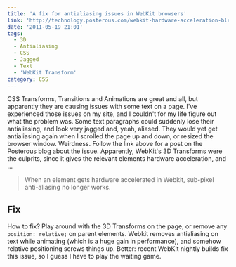 ```yaml
---
title: 'A fix for antialiasing issues in WebKit browsers'
link: 'http://technology.posterous.com/webkit-hardware-acceleration-bleeding-into-su'
date: '2011-05-19 21:01'
tags:
  - 3D
  - Antialiasing
  - CSS
  - Jagged
  - Text
  - 'WebKit Transform'
category: CSS
---
```


CSS Transforms, Transitions and Animations are great and all, but apparently they are causing issues with some text on a page. I've experienced those issues on my site, and I couldn't for my life figure out what the problem was. Some text paragraphs could suddenly lose their antialiasing, and look very jagged and, yeah, aliased. They would yet get antialiasing again when I scrolled the page up and down, or resized the browser window. Weirdness. Follow the link above for a post on the Posterous blog about the issue. Apparently, WebKit's 3D Transforms were the culprits, since it gives the relevant elements hardware acceleration, and ...

> When an element gets hardware accelerated in Webkit, sub-pixel anti-aliasing no longer works.

## Fix
How to fix? Play around with the 3D Transforms on the page, or remove any `position: relative;` on parent elements. Webkit removes antialiasing on text while animating (which is a huge gain in performance), and somehow relative positioning screws things up. Better: recent WebKit nightly builds fix this issue, so I guess I have to play the waiting game.
